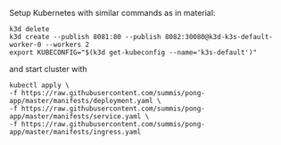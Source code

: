 Setup Kubernetes with similar commands as in material:
```
k3d delete
k3d create --publish 8081:80 --publish 8082:30080@k3d-k3s-default-worker-0 --workers 2
export KUBECONFIG="$(k3d get-kubeconfig --name='k3s-default')"
```
and start cluster with
```
kubectl apply \
-f https://raw.githubusercontent.com/summis/pong-app/master/manifests/deployment.yaml \
-f https://raw.githubusercontent.com/summis/pong-app/master/manifests/service.yaml \
-f https://raw.githubusercontent.com/summis/pong-app/master/manifests/ingress.yaml
```
